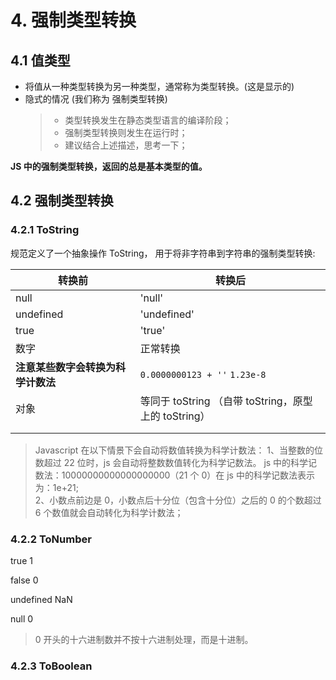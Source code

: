 # 4. 强制类型转换

## 4.1 值类型

- 将值从一种类型转换为另一种类型，通常称为类型转换。(这是显示的)
- 隐式的情况 (我们称为 强制类型转换)
  > - 类型转换发生在静态类型语言的编译阶段；
  > - 强制类型转换则发生在运行时；
  > - 建议结合上述描述，思考一下；

**JS 中的强制类型转换，返回的总是基本类型的值。**

## 4.2 强制类型转换

### 4.2.1 ToString

规范定义了一个抽象操作 ToString， 用于将非字符串到字符串的强制类型转换:

| 转换前                             | 转换后                                               |
| ---------------------------------- | ---------------------------------------------------- |
| null                               | 'null'                                               |
| undefined                          | 'undefined'                                          |
| true                               | 'true'                                               |
| 数字                               | 正常转换                                             |
| **注意某些数字会转换为科学计数法** | `0.0000000123 + ''` `1.23e-8`                        |
| 对象                               | 等同于 toString （自带 toString，原型上的 toString） |
|                                    |                                                      |
|                                    |                                                      |

> Javascript 在以下情景下会自动将数值转换为科学计数法：
> 1、当整数的位数超过 22 位时，js 会自动将整数数值转化为科学记数法。
> js 中的科学记数法：10000000000000000000（21 个 0）在 js 中的科学记数法表示为：1e+21;  
> 2、小数点前边是 0，小数点后十分位（包含十分位）之后的 0 的个数超过 6 个数值就会自动转化为科学计数法；

### 4.2.2 ToNumber

true 1

false 0

undefined NaN

null 0

> 0 开头的十六进制数并不按十六进制处理，而是十进制。

### 4.2.3 ToBoolean

